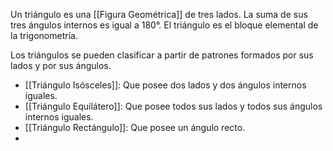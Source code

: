 
Un triángulo es una [[Figura Geométrica]] de tres lados. La suma de sus tres ángulos internos es igual a 180°. El triángulo es el bloque elemental de la trigonometría.

Los triángulos se pueden clasificar a partir de patrones formados por sus lados y por sus ángulos.

- [[Triángulo Isósceles]]: Que posee dos lados y dos ángulos internos iguales.
- [[Triángulo Equilátero]]: Que posee todos sus lados y todos sus ángulos internos iguales.
- [[Triángulo Rectángulo]]: Que posee un ángulo recto.
- 